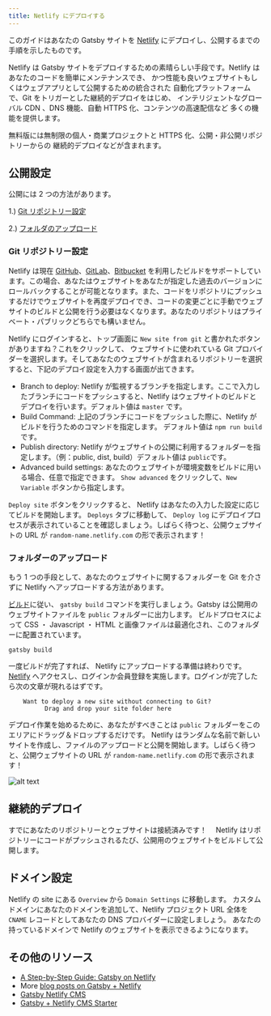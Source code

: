 ```yaml
---
title: Netlify にデプロイする
---
```


このガイドはあなたの Gatsby サイトを [Netlify](https://www.netlify.com/) にデプロイし、公開するまでの手順を示したものです。

Netlify は Gatsby サイトをデプロイするための素晴らしい手段です。Netlify はあなたのコードを簡単にメンテナンスでき、
かつ性能も良いウェブサイトもしくはウェブアプリとして公開するための統合された
自動化プラットフォームで、Git をトリガーとした継続的デプロイをはじめ、
インテリジェントなグローバル CDN 、DNS 機能、自動 HTTPS 化、コンテンツの高速配信など
多くの機能を提供します。

無料版には無制限の個人・商業プロジェクトと HTTPS 化、公開・非公開リポジトリーからの
継続的デプロイなどが含まれます。

## 公開設定

公開には 2 つの方法があります。

1.) [Git リポジトリー設定](#Gitリポジトリー設定)

2.) [フォルダのアップロード](#フォルダのアップロード)

### Git リポジトリー設定

Netlify は現在 [GitHub](https://github.com/)、[GitLab](https://about.gitlab.com/)、[Bitbucket](https://bitbucket.org/) を利用したビルドをサポートしています。この場合、あなたはウェブサイトをあなたが指定した過去のバージョンにロールバックすることが可能となります。また、コードをリポジトリにプッシュするだけでウェブサイトを再度デプロイでき、コードの変更ごとに手動でウェブサイトのビルドと公開を行う必要はなくなります。あなたのリポジトリはプライベート・パブリックどちらでも構いません。

Netlify にログインすると、トップ画面に `New site from git` と書かれたボタンがありますね？これをクリックして、 ウェブサイトに使われている Git プロバイダーを選択します。そしてあなたのウェブサイトが含まれるリポジトリーを選択すると、下記のデプロイ設定を入力する画面が出てきます。

- Branch to deploy: Netlify が監視するブランチを指定します。ここで入力したブランチにコードをプッシュすると、Netlify はウェブサイトのビルドとデプロイを行います。デフォルト値は `master` です。
- Build Command: 上記のブランチにコードをプッシュした際に、Netlify がビルドを行うためのコマンドを指定します。 デフォルト値は `npm run build` です。
- Publish directory: Netlify がウェブサイトの公開に利用するフォルダーを指定します。（例：public, dist, build）デフォルト値は `public`です。
- Advanced build settings: あなたのウェブサイトが環境変数をビルドに用いる場合、任意で指定できます。 `Show advanced` をクリックして、`New Variable` ボタンから指定します。

`Deploy site` ボタンをクリックすると、 Netlify はあなたの入力した設定に応じてビルドを開始します。 `Deploys` タブに移動して、 `Deploy log` にデプロイプロセスが表示されていることを確認しましょう。しばらく待つと、公開ウェブサイトの URL が `random-name.netlify.com` の形で表示されます！

### フォルダーのアップロード

もう 1 つの手段として、あなたのウェブサイトに関するフォルダーを Git を介さずに Netlify へアップロードする方法があります。

[ビルド](/docs/glossary#ビルド)に従い、 `gatsby build` コマンドを実行しましょう。Gatsby は公開用のウェブサイトファイルを `public` フォルダーに出力します。 ビルドプロセスによって CSS ・ Javascript ・ HTML と画像ファイルは最適化され、このフォルダーに配置されています。

```shell
gatsby build
```

一度ビルドが完了すれば、 Netlify にアップロードする準備は終わりです。 [Netlify](https://app.netlify.com/) へアクセスし、ログインか会員登録を実施します。ログインが完了したら次の文章が現れるはずです。

```text
    Want to deploy a new site without connecting to Git?
          Drag and drop your site folder here
```

デプロイ作業を始めるために、あなたがすべきことは `public` フォルダーをこのエリアにドラッグ＆ドロップするだけです。 Netlify はランダムな名前で新しいサイトを作成し、ファイルのアップロードと公開を開始します。しばらく待つと、公開ウェブサイトの URL が `random-name.netlify.com` の形で表示されます！

![alt text](./images/gatsby-default-starter.png "Gatsby Default Starter")

## 継続的デプロイ

すでにあなたのリポジトリーとウェブサイトは接続済みです！　 Netlify はリポジトリーにコードがプッシュされるたび、公開用のウェブサイトをビルドして公開します。

## ドメイン設定

Netlify の site にある `Overview` から `Domain Settings` に移動します。 カスタムドメインにあなたのドメインを追加して、Netlify プロジェクト URL 全体を `CNAME` レコードとしてあなたの DNS プロバイダーに設定しましょう。 あなたの持っているドメインで Netlify のウェブサイトを表示できるようになります。

## その他のリソース

- [A Step-by-Step Guide: Gatsby on Netlify](https://www.netlify.com/blog/2016/02/24/a-step-by-step-guide-gatsby-on-netlify/)
- More [blog posts on Gatsby + Netlify](/blog/tags/netlify)
- [Gatsby Netlify CMS](/packages/gatsby-plugin-netlify-cms)
- [Gatsby + Netlify CMS Starter](https://github.com/netlify-templates/gatsby-starter-netlify-cms)
